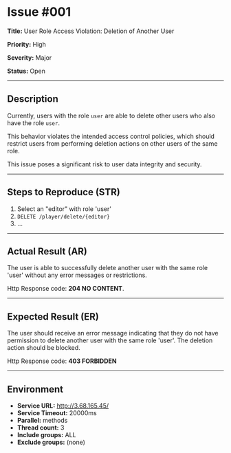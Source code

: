 # Issue #001

**Title:** User Role Access Violation: Deletion of Another User

**Priority:** High

**Severity:** Major

**Status:** Open

---

## Description
Currently, users with the role `user` are able to delete other users who also have the role `user`. 

This behavior violates the intended access control policies, which should restrict users from performing deletion actions on other users of the same role. 

This issue poses a significant risk to user data integrity and security.

---

## Steps to Reproduce (STR)
1. Select an "editor" with role 'user'
2. `DELETE /player/delete/{editor}`
3. 
   ...

---

## Actual Result (AR)
The user is able to successfully delete another user with the same role 'user' without any error messages or restrictions.

Http Response code: **204 NO CONTENT**.

---

## Expected Result (ER)
The user should receive an error message indicating that they do not have permission to delete another user with the same role 'user'. The deletion action should be blocked.

Http Response code: **403 FORBIDDEN**

---

## Environment
- **Service URL:** http://3.68.165.45/
- **Service Timeout:** 20000ms
- **Parallel:** methods
- **Thread count:** 3
- **Include groups:** ALL
- **Exclude groups:** (none)
